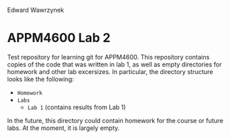 Edward
Wawrzynek
# APPM4600 Lab 2

Test repository for learning git for APPM4600. This repository contains copies of the code that was written in lab 1, as well as empty directories for homework and other lab excersizes. In particular, the directory structure looks like the following:

- `Homework`
- `Labs`
	- `Lab 1` (contains results from Lab 1)

In the future, this directory could contain homework for the course or future labs. At the moment, it is largely empty.
